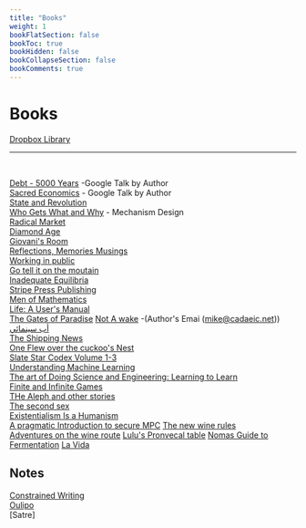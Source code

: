 ```yaml
---
title: "Books"
weight: 1
bookFlatSection: false
bookToc: true
bookHidden: false
bookCollapseSection: false
bookComments: true
---
```


# Books

[Dropbox Library](https://www.dropbox.com/home/Books)
***
</br>

[Debt - 5000 Years](https://www.youtube.com/watch?v=CZIINXhGDcs&feature=emb_title) -Google Talk by Author  
[Sacred Economics](https://www.youtube.com/watch?v=MK-ohudWUl8) - Google Talk by Author  
[State and Revolution](https://www.marxists.org/archive/lenin/works/1917/staterev/)  
[Who Gets What and Why](https://www.goodreads.com/book/show/22749723-who-gets-what-and-why) - Mechanism Design  
[Radical Market](https://www.goodreads.com/book/show/36515770-radical-markets?from_search=true&from_srp=true&qid=ubQCje5Ufs&rank=1)  
[Diamond Age](https://www.goodreads.com/book/show/827.The_Diamond_Age)  
[Giovani's Room](https://www.goodreads.com/book/show/38462.Giovanni_s_Room)  
[Reflections, Memories Musings](https://www.goodreads.com/book/show/19610119-reflections-memories-musings)  
[Working in public](https://www.goodreads.com/book/show/54140556-working-in-public)  
[Go tell it on the moutain](https://www.goodreads.com/book/show/17143.Go_Tell_It_on_the_Mountain?ac=1&from_search=true&qid=vaGHcBdHRy&rank=1)  
[Inadequate Equilibria](https://www.goodreads.com/book/show/36606376-inadequate-equilibria?ac=1&from_search=true&qid=us4LasRECY&rank=1)  
[Stripe Press Publishing](https://press.stripe.com/)  
[Men of Mathematics](https://www.goodreads.com/book/show/66358.Men_of_Mathematics)  
[Life: A User's Manual](https://www.goodreads.com/book/show/28293.Life)  
[The Gates of Paradise](https://www.goodreads.com/book/show/13117931-the-gates-of-paradise?from_search=true&from_srp=true&qid=v5TTweTtOP&rank=7) 
[Not A wake](https://www.goodreads.com/book/show/11701114-not-a-wake?from_search=true&from_srp=true&qid=i3OhVtsmQ8&rank=1) -(Author's Emai (mike@cadaeic.net))  
[أب سينمائي](https://www.goodreads.com/book/show/42865548)  
[The Shipping News](https://www.goodreads.com/book/show/7354.The_Shipping_News?ac=1&from_search=true&qid=vJJdRMmmCe&rank=1)   
[One Flew over the cuckoo's Nest](https://www.goodreads.com/book/show/332613.One_Flew_Over_the_Cuckoo_s_Nest)   
[Slate Star Codex Volume 1-3](https://www.amazon.com/Slate-Star-Codex-Essays-I/dp/1735797103/)   
[Understanding Machine Learning](https://www.amazon.com/Understanding-Machine-Learning-Theory-Algorithms/dp/1107057132)     
[The art of Doing Science and Engineering: Learning to Learn](https://www.goodreads.com/book/show/530415.The_Art_of_Doing_Science_and_Engineering)  
[Finite and Infinite Games](https://www.goodreads.com/book/show/189989.Finite_and_Infinite_Games)  
[THe Aleph and other stories](https://www.goodreads.com/en/book/show/5787.The_Aleph_and_Other_Stories)   
[The second sex](https://www.goodreads.com/book/show/457264.The_Second_Sex)    
[Existentialism Is a Humanism](https://www.goodreads.com/book/show/51985.Existentialism_is_a_Humanism)  
[A pragmatic Introduction to secure MPC](https://securecomputation.org/) 
[The new wine rules](https://www.goodreads.com/book/show/34128279-the-new-wine-rules)  
[Adventures on the wine route](https://www.goodreads.com/book/show/41301.Adventures_on_the_Wine_Route)
[Lulu's Pronvecal table](https://www.amazon.com/Lulus-Provencal-Table-Exuberant-Vineyard/dp/1580084001)
[Nomas Guide to Fermentation](https://www.amazon.com/Noma-Guide-Fermentation-lacto-ferments-Foundations/dp/1579657184)
[La Vida](https://www.amazon.com/Vida-Puerto-Family-Culture-Poverty-San/dp/0394450469)
## Notes
[Constrained Writing](https://en.wikipedia.org/wiki/Constrained_writing)  
[Oulipo](https://en.wikipedia.org/wiki/Oulipo)    
[Satre]